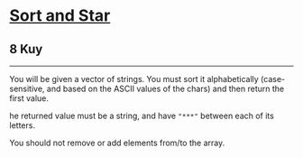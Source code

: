 <h1><a href="https://www.codewars.com/kata/57cfdf34902f6ba3d300001e">Sort and Star</a></h1>
<h2>8 Kuy</h2>
<hr/>
<p>You will be given a vector of strings. You must sort it alphabetically 
(case-sensitive, and based on the ASCII values of the chars) and then return the first value.</p>
<p>he returned value must be a string, and have <code>"***"</code> between each of its letters.</p>
<p>You should not remove or add elements from/to the array.</p>

